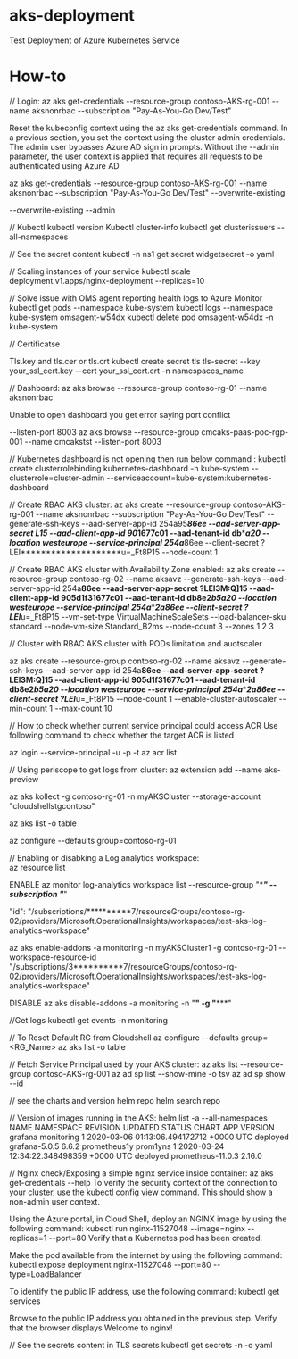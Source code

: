 # aks-deployment
Test Deployment of Azure Kubernetes Service


# How-to

// Login: 
az aks get-credentials --resource-group contoso-AKS-rg-001 --name aksnonrbac --subscription "Pay-As-You-Go Dev/Test" 

Reset the kubeconfig context using the az aks get-credentials command. In a previous section, you set the context using the cluster admin credentials. The admin user bypasses Azure AD sign in prompts. Without the --admin parameter, the user context is applied that requires all requests to be authenticated using Azure AD

az aks get-credentials --resource-group contoso-AKS-rg-001 --name aksnonrbac --subscription "Pay-As-You-Go Dev/Test"  --overwrite-existing


--overwrite-existing
--admin

// Kubectl
kubectl version
Kubectl cluster-info
kubectl get clusterissuers --all-namespaces

// See the secret content
kubectl -n ns1 get secret widgetsecret -o yaml

// Scaling instances of your service
kubectl scale deployment.v1.apps/nginx-deployment --replicas=10


// Solve issue with OMS agent reporting health logs to Azure Monitor
kubectl get pods --namespace kube-system
kubectl logs --namespace kube-system omsagent-w54dx
kubectl delete pod omsagent-w54dx -n kube-system


// Certificatse

Tls.key and tls.cer or tls.crt
kubectl create secret tls tls-secret --key your_ssl_cert.key --cert your_ssl_cert.crt -n namespaces_name

// Dashboard:
az aks browse --resource-group contoso-rg-01 --name aksnonrbac

Unable to open dashboard you get error saying port conflict

--listen-port 8003
az aks browse --resource-group cmcaks-paas-poc-rgp-001 --name cmcakstst --listen-port 8003

// Kubernetes dashboard is not opening then run below command :
kubectl create clusterrolebinding kubernetes-dashboard -n kube-system --clusterrole=cluster-admin --serviceaccount=kube-system:kubernetes-dashboard


// Create RBAC AKS cluster:
az aks create --resource-group contoso-AKS-rg-001 --name aksnonrbac --subscription "Pay-As-You-Go Dev/Test" --generate-ssh-keys --aad-server-app-id 254a95*******************86ee --aad-server-app-secret L**************15 --aad-client-app-id 90*********************1677c01 --aad-tenant-id db**********************a20 --location westeurope  --service-principal 254a*********86ee --client-secret ?LEI********************u=_Ft8P15 --node-count 1

// Create RBAC AKS cluster with Availability Zone enabled:
az aks create --resource-group contoso-rg-02 --name aksavz --generate-ssh-keys --aad-server-app-id 254a************86ee --aad-server-app-secret ?LEI3M:Q]************15 --aad-client-app-id 905d1f************31677c01 --aad-tenant-id db8e2*********************b5a20 --location westeurope --service-principal 254a*******************2a86ee --client-secret ?LEI*********u=_Ft8P15 --vm-set-type VirtualMachineScaleSets --load-balancer-sku standard --node-vm-size Standard_B2ms --node-count 3 --zones 1 2 3

// Cluster with RBAC AKS cluster with PODs limitation and auotscaler

az aks create --resource-group contoso-rg-02 --name aksavz --generate-ssh-keys --aad-server-app-id 254a************86ee --aad-server-app-secret ?LEI3M:Q]************15 --aad-client-app-id 905d1f************31677c01 --aad-tenant-id db8e2*********************b5a20 --location westeurope --service-principal 254a*******************2a86ee --client-secret ?LEI*********u=_Ft8P15 --node-count 1 --enable-cluster-autoscaler --min-count 1 --max-count 10

// How to check whether current service principal could access ACR
Use following command to check whether the target ACR is listed

az login --service-principal -u <aadClientId> -p <aadClientSecret> -t <tenantId>
az acr list

// Using periscope to get logs from cluster:
az extension add --name aks-preview

az aks kollect -g contoso-rg-01 -n myAKSCluster --storage-account "cloudshellstgcontoso"

az aks list -o table

az configure --defaults group=contoso-rg-01

// Enabling or disabking a Log analytics workspace:  
az resource list

ENABLE
az monitor log-analytics workspace list --resource-group "******" --subscription "*****"

"id": "/subscriptions/**********7/resourceGroups/contoso-rg-02/providers/Microsoft.OperationalInsights/workspaces/test-aks-log-analytics-workspace"

az aks enable-addons -a monitoring -n myAKSCluster1 -g contoso-rg-01 --workspace-resource-id "/subscriptions/3**********7/resourceGroups/contoso-rg-02/providers/Microsoft.OperationalInsights/workspaces/test-aks-log-analytics-workspace"

DISABLE
az aks disable-addons -a monitoring -n "****" -g "*******"

//Get logs
kubectl get events -n monitoring


// To Reset Default RG from Cloudshell
az configure --defaults group= <RG_Name> 
az aks list -o table


// Fetch Service Principal used by your AKS cluster:
az aks list --resource-group contoso-AKS-rg-001
az ad sp list --show-mine -o tsv
az ad sp show --id

// see the charts and version helm repo
helm search repo

// Version of images running in the AKS:
helm list -a --all-namespaces
NAME            NAMESPACE       REVISION        UPDATED                                 STATUS          CHART                   APP VERSION
grafana         monitoring      1               2020-03-06 01:13:06.494172712 +0000 UTC deployed        grafana-5.0.5           6.6.2
prometheus1y    prom1yns        1               2020-03-24 12:34:22.348498359 +0000 UTC deployed        prometheus-11.0.3       2.16.0


// Nginx check/Exposing a simple nginx service inside container:
az aks get-credentials --help
To verify the security context of the connection to your cluster, use the kubectl config view command. This should show a non-admin user context.

Using the Azure portal, in Cloud Shell, deploy an NGINX image by using the following command:
kubectl run nginx-11527048 --image=nginx --replicas=1 --port=80
Verify that a Kubernetes pod has been created.

Make the pod available from the internet by using the following command:
kubectl expose deployment nginx-11527048 --port=80 --type=LoadBalancer

To identify the public IP address, use the following command:
kubectl get services

Browse to the public IP address you obtained in the previous step. Verify that the browser displays Welcome to nginx!

// See the secrets content in TLS secrets
kubectl get secrets <secretname> -n <namespace> -o yaml